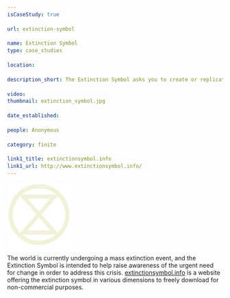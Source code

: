 ```yaml
---
isCaseStudy: true

url: extinction-symbol

name: Extinction Symbol
type: case_studies

location: 

description_short: The Extinction Symbol asks you to create or replicate the symbol wherever you can. The symbol represents extinction. The circle signifies the planet, while the hourglass inside serves as a warning that time is rapidly running out for many species.

video:
thumbnail: extinction_symbol.jpg

date_established: 

people: Anonymous

category: finite

link1_title: extinctionsymbol.info
link1_url: http://www.extinctionsymbol.info/
---
```


<img src="/images/logo.png">

The world is currently undergoing a mass extinction event, and the Extinction Symbol is intended to help raise awareness of the urgent need for change in order to address this crisis. [extinctionsymbol.info](http://extinctionsymbol.info "Extinction Symbol") is a website offering the extinction symbol in various dimensions to freely download for non-commercial purposes.